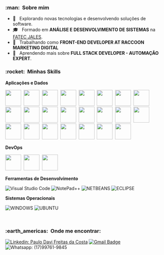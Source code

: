 <h3> :man: &nbsp;Sobre mim </h3>

- 🤔 &nbsp; Explorando novas tecnologias e desenvolvendo soluções de software.
- 🎓 &nbsp; Formado em **ANÁLISE E DESENVOLVIMENTO DE SISTEMAS** na <a href="https://www.fatecjales.edu.br/">FATEC JALES</a>.
- 💼 &nbsp; Trabalhando como **FRONT-END DEVELOPER AT RACCOON MARKETING DIGITAL** 
- 🌱 &nbsp; Aprendendo mais sobre **FULL STACK DEVELOPER - AUTOMAÇÃO EXPERT**.

<h3> :rocket: &nbsp;Minhas Skills </h3>

**Aplicações e Dados**

<img src="https://cdn.jsdelivr.net/gh/devicons/devicon/icons/html5/html5-original.svg" width="50px" height="50px"/> &nbsp;<img src="https://cdn.jsdelivr.net/gh/devicons/devicon/icons/css3/css3-original.svg" width="50px" height="50px"/> &nbsp;<img src="https://cdn.jsdelivr.net/gh/devicons/devicon/icons/javascript/javascript-original.svg" width="50px" height="50px"/> &nbsp;<img src="https://cdn.jsdelivr.net/gh/devicons/devicon/icons/bootstrap/bootstrap-original.svg" width="50px" height="50px"/> &nbsp;<img src="https://cdn.jsdelivr.net/gh/devicons/devicon/icons/sass/sass-original.svg" width="50px" height="50px"/> &nbsp;<img src="https://cdn.jsdelivr.net/gh/devicons/devicon/icons/php/php-original.svg" width="50px" height="50px"/> &nbsp;<img src="https://cdn.jsdelivr.net/gh/devicons/devicon/icons/react/react-original.svg" width="50px" height="50px"/> &nbsp;<img src="https://cdn.jsdelivr.net/gh/devicons/devicon/icons/android/android-original.svg" width="50px" height="50px"/> &nbsp;<img src="https://cdn.jsdelivr.net/gh/devicons/devicon/icons/nextjs/nextjs-original.svg" width="50px" height="50px"/> &nbsp;<img src="https://cdn.jsdelivr.net/gh/devicons/devicon/icons/wordpress/wordpress-original.svg" width="50px" height="50px"/> &nbsp;<img src="https://cdn.jsdelivr.net/gh/devicons/devicon/icons/mysql/mysql-original-wordmark.svg" width="50px" height="50px"/> &nbsp;<img src="https://cdn.jsdelivr.net/gh/devicons/devicon/icons/mongodb/mongodb-original.svg" width="50px" height="50px"/> &nbsp;<img src="https://cdn.jsdelivr.net/gh/devicons/devicon/icons/postgresql/postgresql-original.svg" width="50px" height="50px"/> &nbsp;<img src="https://cdn.jsdelivr.net/gh/devicons/devicon/icons/python/python-original.svg" width="50px" height="50px"/> &nbsp;<img src="https://cdn.jsdelivr.net/gh/devicons/devicon/icons/c/c-original.svg" width="50px" height="50px"/> &nbsp;<img src="https://cdn.jsdelivr.net/gh/devicons/devicon/icons/cplusplus/cplusplus-original.svg" width="50px" height="50px"/> &nbsp;<img src="https://cdn.jsdelivr.net/gh/devicons/devicon/icons/java/java-original.svg" width="50px" height="50px"/> &nbsp;<img src="https://cdn.jsdelivr.net/gh/devicons/devicon/icons/spring/spring-original.svg" width="50px" height="50px"/> &nbsp;<img src="https://cdn.jsdelivr.net/gh/devicons/devicon/icons/nodejs/nodejs-original.svg" width="50px" height="50px"/> &nbsp;<img src="https://cdn.jsdelivr.net/gh/devicons/devicon/icons/express/express-original.svg" width="50px" height="50px"/> &nbsp;<img src="https://cdn.jsdelivr.net/gh/devicons/devicon/icons/heroku/heroku-original-wordmark.svg" width="50px" height="50px"/> &nbsp;<img src="https://cdn.jsdelivr.net/gh/devicons/devicon/icons/npm/npm-original-wordmark.svg" width="50px" height="50px"/> &nbsp;<img src="https://cdn.jsdelivr.net/gh/devicons/devicon/icons/yarn/yarn-original.svg" width="50px" height="50px"/>

**DevOps**

  <img src="https://cdn.jsdelivr.net/gh/devicons/devicon/icons/git/git-original.svg" width="50px" height="50px"/> &nbsp;<img src="https://cdn.jsdelivr.net/gh/devicons/devicon/icons/github/github-original.svg" width="50px" height="50px"/> &nbsp;<img src="https://cdn.jsdelivr.net/gh/devicons/devicon/icons/gitlab/gitlab-original.svg" width="50px" height="50px"/>


**Ferramentas de Desenvolvimento**

  ![Visual Studio Code](https://img.shields.io/badge/-Visual%20Studio%20Code-333333?style=flat&logo=visual-studio-code&logoColor=007ACC)
  ![NotePad++](https://img.shields.io/badge/Notepad++-333333.svg?style=flat&logo=notepad%2B%2B&logoColor=90E59A)
  ![NETBEANS](https://img.shields.io/badge/NetBeans-333333?style=flat&logo=netbeans&logoColor=330F63)
  ![ECLIPSE](https://img.shields.io/badge/Eclipse-333333?style=flat&logo=eclipse&logoColor=2C2255)
 
 **Sistemas Operacionais**
 
 ![WINDOWS](https://img.shields.io/badge/Windows-333333?style=flat&logo=windows&logoColor=0078D6)
 ![UBUNTU](https://img.shields.io/badge/Ubuntu-333333?style=flat&logo=ubuntu&logoColor=E95420)

<br/>

<h3> :earth_americas: &nbsp;Onde me encontrar: </h3> 

[![Linkedin: Paulo Davi Freitas da Costa](https://img.shields.io/badge/-PauloDavi-blue?style=flat-square&logo=Linkedin&logoColor=white&link=https://www.linkedin.com/in/paulo-davi-freitas-da-costa-6b2a5818b/)](https://www.linkedin.com/in/paulo-davi-freitas-da-costa-6b2a5818b/)
[![Gmail Badge](https://img.shields.io/badge/-p.davii.f@gmail.com-006bed?style=flat&logo=Gmail&logoColor=white&link=mailto:p.davii.f@gmail.com)](mailto:p.davii.f@gmail.com)
![Whatsapp: (17)99761-9845](https://img.shields.io/badge/WhatsApp-25D366?style=flat&logo=whatsapp&logoColor=white)

